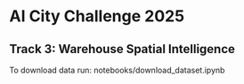 # AI City Challenge 2025
## Track 3: Warehouse Spatial Intelligence

To download data run: notebooks/download_dataset.ipynb 